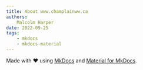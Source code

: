 ```yaml
---
title: About www.champlainww.ca
authors:
    Malcolm Harper
date: 2022-09-25
tags:
    - mkdocs
    - mkdocs-material
---
```


Made with :heart: using [MkDocs](https://www.mkdocs.org/) and [Material for MkDocs](https://squidfunk.github.io/mkdocs-material).
